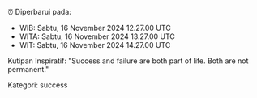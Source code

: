 ⏰ Diperbarui pada:
- WIB: Sabtu, 16 November 2024 12.27.00 UTC
- WITA: Sabtu, 16 November 2024 13.27.00 UTC
- WIT: Sabtu, 16 November 2024 14.27.00 UTC

Kutipan Inspiratif:
"Success and failure are both part of life. Both are not permanent."


Kategori: success

